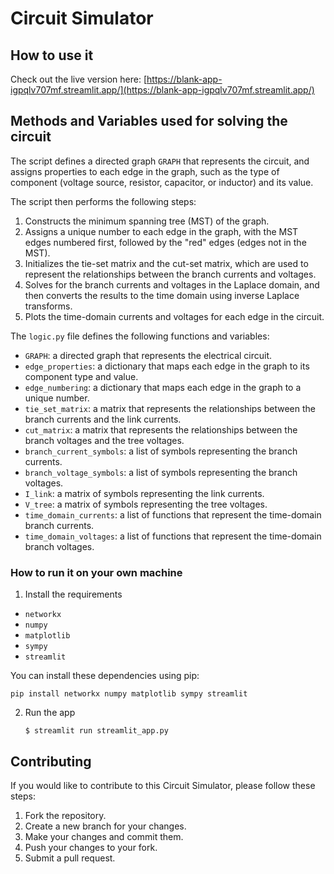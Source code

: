 # Circuit Simulator


## How to use it
     
Check out the live version here: [https://blank-app-igpqlv707mf.streamlit.app/](https://blank-app-igpqlv707mf.streamlit.app/)


## Methods and Variables used for solving the circuit

The script defines a directed graph `GRAPH` that represents the circuit, and assigns properties to each edge in the graph, such as the type of component (voltage source, resistor, capacitor, or inductor) and its value.

The script then performs the following steps:

1. Constructs the minimum spanning tree (MST) of the graph.
2. Assigns a unique number to each edge in the graph, with the MST edges numbered first, followed by the "red" edges (edges not in the MST).
3. Initializes the tie-set matrix and the cut-set matrix, which are used to represent the relationships between the branch currents and voltages.
4. Solves for the branch currents and voltages in the Laplace domain, and then converts the results to the time domain using inverse Laplace transforms.
5. Plots the time-domain currents and voltages for each edge in the circuit.


The `logic.py` file defines the following functions and variables:

- `GRAPH`: a directed graph that represents the electrical circuit.
- `edge_properties`: a dictionary that maps each edge in the graph to its component type and value.
- `edge_numbering`: a dictionary that maps each edge in the graph to a unique number.
- `tie_set_matrix`: a matrix that represents the relationships between the branch currents and the link currents.
- `cut_matrix`: a matrix that represents the relationships between the branch voltages and the tree voltages.
- `branch_current_symbols`: a list of symbols representing the branch currents.
- `branch_voltage_symbols`: a list of symbols representing the branch voltages.
- `I_link`: a matrix of symbols representing the link currents.
- `V_tree`: a matrix of symbols representing the tree voltages.
- `time_domain_currents`: a list of functions that represent the time-domain branch currents.
- `time_domain_voltages`: a list of functions that represent the time-domain branch voltages.



### How to run it on your own machine

1. Install the requirements

 - `networkx`
- `numpy`
- `matplotlib`
- `sympy`
- `streamlit`

You can install these dependencies using pip:

```
pip install networkx numpy matplotlib sympy streamlit
```

2. Run the app

   ```
   $ streamlit run streamlit_app.py
   ```

## Contributing

If you would like to contribute to this Circuit Simulator, please follow these steps:

1. Fork the repository.
2. Create a new branch for your changes.
3. Make your changes and commit them.
4. Push your changes to your fork.
5. Submit a pull request.




